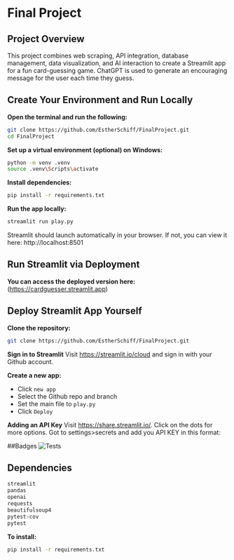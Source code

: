# Final Project

## Project Overview
This project combines web scraping, API integration, database management, data visualization, and AI interaction to create a Streamlit app for a fun card-guessing game. ChatGPT is used to generate an encouraging message for the user each time they guess. 


## Create Your Environment and Run Locally
**Open the terminal and run the following:**
```bash
git clone https://github.com/EstherSchiff/FinalProject.git
cd FinalProject
```
**Set up a virtual environment (optional) on Windows:**
```bash
python -m venv .venv
source .venv\Scripts\activate
```
**Install dependencies:**
```bash
pip install -r requirements.txt
```
**Run the app locally:**
```bash
streamlit run play.py
```
Streamlit should launch automatically in your browser. If not, you can view it here: http://localhost:8501


## Run Streamlit via Deployment
**You can access the deployed version here:** (https://cardguesser.streamlit.app)

## Deploy Streamlit App Yourself
**Clone the repository:**
```bash
git clone https://github.com/EstherSchiff/FinalProject.git
```
**Sign in to Streamlit**
Visit https://streamlit.io/cloud and sign in with your Github account.

**Create a new app:**
- Click ```new app```
- Select the Github repo and branch
- Set the main file to ```play.py```
- Click ```Deploy```

**Adding an API Key**
Visit https://share.streamlit.io/. Click on the dots for more options. Got to settings>secrets and add you API KEY in this format: 

##Badges
![Tests](https://github.com/EstherSchiff/FinalProject/actions/workflows/tests.yml/badge.svg)

## Dependencies
```bash
streamlit
pandas
openai
requests
beautifulsoup4
pytest-cov
pytest
```
**To install:**
```bash
pip install -r requirements.txt
```
